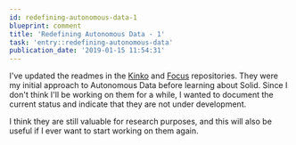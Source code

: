 ```yaml
---
id: redefining-autonomous-data-1
blueprint: comment
title: 'Redefining Autonomous Data - 1'
task: 'entry::redefining-autonomous-data'
publication_date: '2019-01-15 11:54:31'
---
```


I've updated the readmes in the [Kinko](https://github.com/NoelDeMartin/kinko) and [Focus](https://github.com/NoelDeMartin/focus) repositories. They were my initial approach to Autonomous Data before learning about Solid. Since I don't think I'll be working on them for a while, I wanted to document the current status and indicate that they are not under development.

I think they are still valuable for research purposes, and this will also be useful if I ever want to start working on them again.
